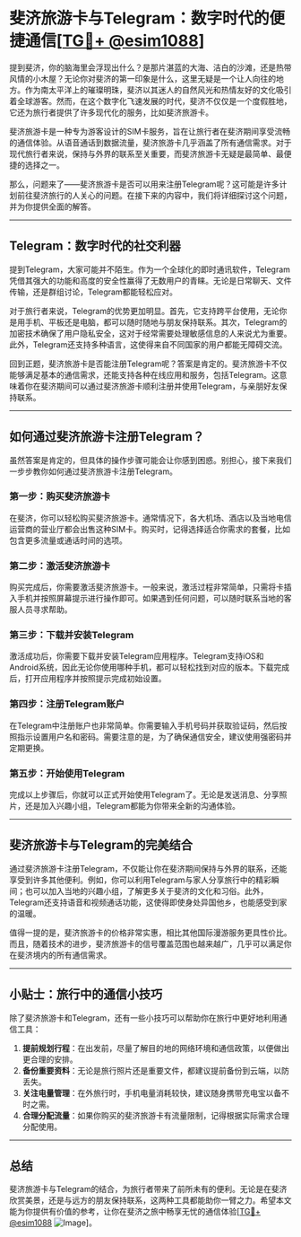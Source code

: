 # 斐济旅游卡与Telegram：数字时代的便捷通信[[TG💪+ @esim1088](https://t.me/s/esim1088)]

提到斐济，你的脑海里会浮现出什么？是那片湛蓝的大海、洁白的沙滩，还是热带风情的小木屋？无论你对斐济的第一印象是什么，这里无疑是一个让人向往的地方。作为南太平洋上的璀璨明珠，斐济以其迷人的自然风光和热情友好的文化吸引着全球游客。然而，在这个数字化飞速发展的时代，斐济不仅仅是一个度假胜地，它还为旅行者提供了许多现代化的服务，比如斐济旅游卡。

斐济旅游卡是一种专为游客设计的SIM卡服务，旨在让旅行者在斐济期间享受流畅的通信体验。从语音通话到数据流量，斐济旅游卡几乎涵盖了所有通信需求。对于现代旅行者来说，保持与外界的联系至关重要，而斐济旅游卡无疑是最简单、最便捷的选择之一。

那么，问题来了——斐济旅游卡是否可以用来注册Telegram呢？这可能是许多计划前往斐济旅行的人关心的问题。在接下来的内容中，我们将详细探讨这个问题，并为你提供全面的解答。

---

## Telegram：数字时代的社交利器

提到Telegram，大家可能并不陌生。作为一个全球化的即时通讯软件，Telegram凭借其强大的功能和高度的安全性赢得了无数用户的青睐。无论是日常聊天、文件传输，还是群组讨论，Telegram都能轻松应对。

对于旅行者来说，Telegram的优势更加明显。首先，它支持跨平台使用，无论你是用手机、平板还是电脑，都可以随时随地与朋友保持联系。其次，Telegram的加密技术确保了用户隐私安全，这对于经常需要处理敏感信息的人来说尤为重要。此外，Telegram还支持多种语言，这使得来自不同国家的用户都能无障碍交流。

回到正题，斐济旅游卡是否能注册Telegram呢？答案是肯定的。斐济旅游卡不仅能够满足基本的通信需求，还能支持各种在线应用和服务，包括Telegram。这意味着你在斐济期间可以通过斐济旅游卡顺利注册并使用Telegram，与亲朋好友保持联系。

---

## 如何通过斐济旅游卡注册Telegram？

虽然答案是肯定的，但具体的操作步骤可能会让你感到困惑。别担心，接下来我们一步步教你如何通过斐济旅游卡注册Telegram。

### 第一步：购买斐济旅游卡

在斐济，你可以轻松购买斐济旅游卡。通常情况下，各大机场、酒店以及当地电信运营商的营业厅都会出售这种SIM卡。购买时，记得选择适合你需求的套餐，比如包含更多流量或通话时间的选项。

### 第二步：激活斐济旅游卡

购买完成后，你需要激活斐济旅游卡。一般来说，激活过程非常简单，只需将卡插入手机并按照屏幕提示进行操作即可。如果遇到任何问题，可以随时联系当地的客服人员寻求帮助。

### 第三步：下载并安装Telegram

激活成功后，你需要下载并安装Telegram应用程序。Telegram支持iOS和Android系统，因此无论你使用哪种手机，都可以轻松找到对应的版本。下载完成后，打开应用程序并按照提示完成初始设置。

### 第四步：注册Telegram账户

在Telegram中注册账户也非常简单。你需要输入手机号码并获取验证码，然后按照指示设置用户名和密码。需要注意的是，为了确保通信安全，建议使用强密码并定期更换。

### 第五步：开始使用Telegram

完成以上步骤后，你就可以正式开始使用Telegram了。无论是发送消息、分享照片，还是加入兴趣小组，Telegram都能为你带来全新的沟通体验。

---

## 斐济旅游卡与Telegram的完美结合

通过斐济旅游卡注册Telegram，不仅能让你在斐济期间保持与外界的联系，还能享受到许多其他便利。例如，你可以利用Telegram与家人分享旅行中的精彩瞬间；也可以加入当地的兴趣小组，了解更多关于斐济的文化和习俗。此外，Telegram还支持语音和视频通话功能，这使得即使身处异国他乡，也能感受到家的温暖。

值得一提的是，斐济旅游卡的价格非常实惠，相比其他国际漫游服务更具性价比。而且，随着技术的进步，斐济旅游卡的信号覆盖范围也越来越广，几乎可以满足你在斐济境内的所有通信需求。

---

## 小贴士：旅行中的通信小技巧

除了斐济旅游卡和Telegram，还有一些小技巧可以帮助你在旅行中更好地利用通信工具：

1. **提前规划行程**：在出发前，尽量了解目的地的网络环境和通信政策，以便做出更合理的安排。
2. **备份重要资料**：无论是旅行照片还是重要文件，都建议提前备份到云端，以防丢失。
3. **关注电量管理**：在外旅行时，手机电量消耗较快，建议随身携带充电宝以备不时之需。
4. **合理分配流量**：如果你购买的斐济旅游卡有流量限制，记得根据实际需求合理分配使用。

---

## 总结

斐济旅游卡与Telegram的结合，为旅行者带来了前所未有的便利。无论是在斐济欣赏美景，还是与远方的朋友保持联系，这两种工具都能助你一臂之力。希望本文能为你提供有价值的参考，让你在斐济之旅中畅享无忧的通信体验[[TG💪+ @esim1088](https://t.me/s/esim1088) ![Image](https://i.postimg.cc/4NQfJmqS/Snipaste-2025-05-13-00-14-12.png)]。